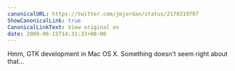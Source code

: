 ```yaml
---
canonicalURL: https://twitter.com/jmjordan/status/2178319707
ShowCanonicalLink: true
CanonicalLinkText: View original on
date: 2009-06-15T14:31:33+00:00
---
```

Hmm, GTK development in Mac OS X. Something doesn't seem right about that...